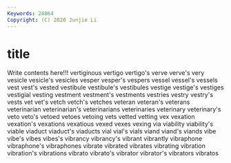 ```yaml
---
Keywords: 24864
Copyright: (C) 2020 Junjie Li
---
```


# title

Write contents here!!!
vertiginous 
vertigo 
vertigo's 
verve
verve's 
very 
vesicle 
vesicle's 
vesicles 
vesper 
vesper's 
vespers 
vessel 
vessel's
vessels 
vest 
vest's 
vested 
vestibule 
vestibule's 
vestibules 
vestige 
vestige's 
vestiges
vestigial 
vesting 
vestment 
vestment's 
vestments 
vestries 
vestry 
vestry's 
vests 
vet
vet's 
vetch 
vetch's 
vetches 
veteran 
veteran's 
veterans 
veterinarian 
veterinarian's 
veterinarians
veterinaries 
veterinary 
veterinary's 
veto 
veto's 
vetoed 
vetoes 
vetoing 
vets 
vetted
vetting 
vex 
vexation 
vexation's 
vexations 
vexatious 
vexed 
vexes 
vexing 
via
viability 
viability's 
viable 
viaduct 
viaduct's 
viaducts 
vial 
vial's 
vials 
viand
viand's 
viands 
vibe 
vibe's 
vibes 
vibes's 
vibrancy 
vibrancy's 
vibrant 
vibrantly
vibraphone 
vibraphone's 
vibraphones 
vibrate 
vibrated 
vibrates 
vibrating 
vibration 
vibration's 
vibrations
vibrato 
vibrato's 
vibrator 
vibrator's 
vibrators 
vibratos 
